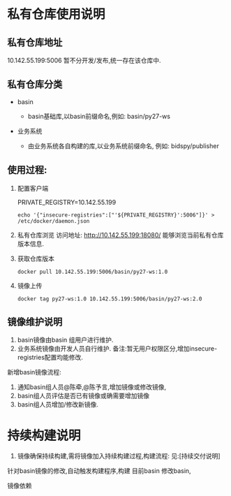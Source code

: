 # 私有仓库使用说明


## 私有仓库地址
10.142.55.199:5006
暂不分开发/发布,统一存在该仓库中.

## 私有仓库分类
+ basin
    + basin基础库,以basin前缀命名,例如:
basin/py27-ws


    
+ 业务系统
    + 由业务系统各自构建的库,以业务系统前缀命名, 例如:
bidspy/publisher




## 使用过程:
1. 配置客户端

    PRIVATE_REGISTRY=10.142.55.199
    ```
    echo '{"insecure-registries":["'${PRIVATE_REGISTRY}':5006"]}' > /etc/docker/daemon.json
    ```

2. 私有仓库浏览
访问地址: http://10.142.55.199:18080/
能够浏览当前私有仓库版本信息.

3. 获取仓库版本

    ~~~
    docker pull 10.142.55.199:5006/basin/py27-ws:1.0
    ~~~

4. 镜像上传

    ~~~
    docker tag py27-ws:1.0 10.142.55.199:5006/basin/py27-ws:2.0
    ~~~
    
## 镜像维护说明
1. basin镜像由basin 组用户进行维护.
2. 业务系统镜像由开发人员自行维护.
备注:暂无用户权限区分,增加insecure-registries配置均能修改.


新增basin镜像流程:
1. 通知basin组人员@陈牵,@陈予言,增加镜像或修改镜像,
2. basin组人员评估是否已有镜像或确需要增加镜像
3. basin组人员增加/修改新镜像.


# 持续构建说明

1. 镜像确保持续构建,需将镜像加入持续构建过程,构建流程:
见:[持续交付说明]

针对basin镜像的修改,自动触发构建程序,构建
目前basin 修改basin,


镜像依赖